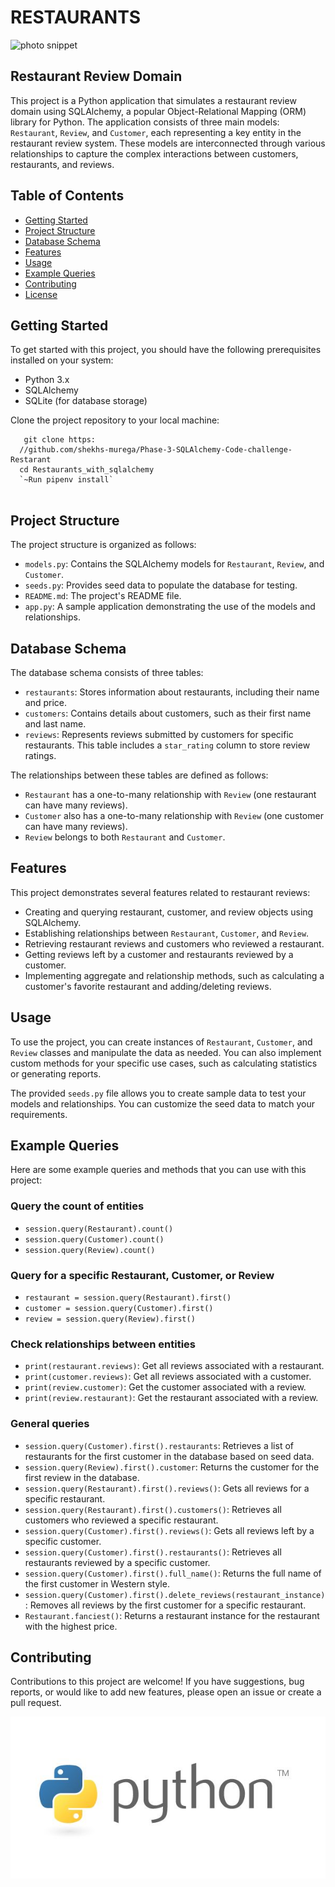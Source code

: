 # RESTAURANTS

![photo snippet](https://media.giphy.com/media/v1.Y2lkPTc5MGI3NjExdmx3NDYwdWZubHYxMHRpbGdxc3U3YnhmcmtsZXl2cnM5bmVyeXY4MiZlcD12MV9pbnRlcm5hbF9naWZfYnlfaWQmY3Q9Zw/UigO8Uqo96gCdmhG4z/giphy.gif)

## Restaurant Review Domain
This project is a Python application that simulates a restaurant review domain using SQLAlchemy, a popular Object-Relational Mapping (ORM) library for Python. The application consists of three main models: `Restaurant`, `Review`, and `Customer`, each representing a key entity in the restaurant review system. These models are interconnected through various relationships to capture the complex interactions between customers, restaurants, and reviews.

## Table of Contents
- [Getting Started](#getting-started)
- [Project Structure](#project-structure)
- [Database Schema](#database-schema)
- [Features](#features)
- [Usage](#usage)
- [Example Queries](#example-queries)
- [Contributing](#contributing)
- [License](#license)

## Getting Started

To get started with this project, you should have the following prerequisites installed on your system:

- Python 3.x
- SQLAlchemy
- SQLite (for database storage)

Clone the project repository to your local machine:
```
   git clone https:
  //github.com/shekhs-murega/Phase-3-SQLAlchemy-Code-challenge-Restarant
  cd Restaurants_with_sqlalchemy
  `~Run pipenv install`
  
```

## Project Structure

The project structure is organized as follows:

- `models.py`: Contains the SQLAlchemy models for `Restaurant`, `Review`, and `Customer`.
- `seeds.py`: Provides seed data to populate the database for testing.
- `README.md`: The project's README file.
- `app.py`: A sample application demonstrating the use of the models and relationships.

## Database Schema

The database schema consists of three tables:

- `restaurants`: Stores information about restaurants, including their name and price.
- `customers`: Contains details about customers, such as their first name and last name.
- `reviews`: Represents reviews submitted by customers for specific restaurants. This table includes a `star_rating` column to store review ratings.

The relationships between these tables are defined as follows:

- `Restaurant` has a one-to-many relationship with `Review` (one restaurant can have many reviews).
- `Customer` also has a one-to-many relationship with `Review` (one customer can have many reviews).
- `Review` belongs to both `Restaurant` and `Customer`.

## Features

This project demonstrates several features related to restaurant reviews:

- Creating and querying restaurant, customer, and review objects using SQLAlchemy.
- Establishing relationships between `Restaurant`, `Customer`, and `Review`.
- Retrieving restaurant reviews and customers who reviewed a restaurant.
- Getting reviews left by a customer and restaurants reviewed by a customer.
- Implementing aggregate and relationship methods, such as calculating a customer's favorite restaurant and adding/deleting reviews.

## Usage

To use the project, you can create instances of `Restaurant`, `Customer`, and `Review` classes and manipulate the data as needed. You can also implement custom methods for your specific use cases, such as calculating statistics or generating reports.

The provided `seeds.py` file allows you to create sample data to test your models and relationships. You can customize the seed data to match your requirements.

## Example Queries

Here are some example queries and methods that you can use with this project:
### Query the count of entities
- `session.query(Restaurant).count()`
- `session.query(Customer).count()`
- `session.query(Review).count()`

### Query for a specific Restaurant, Customer, or Review
- `restaurant = session.query(Restaurant).first()`
- `customer = session.query(Customer).first()`
- `review = session.query(Review).first()`

### Check relationships between entities
- `print(restaurant.reviews)`: Get all reviews associated with a restaurant.
- `print(customer.reviews)`: Get all reviews associated with a customer.
- `print(review.customer)`: Get the customer associated with a review.
- `print(review.restaurant)`: Get the restaurant associated with a review.

### General queries 
- `session.query(Customer).first().restaurants`: Retrieves a list of restaurants for the first customer in the database based on seed data.
- `session.query(Review).first().customer`: Returns the customer for the first review in the database.
- `session.query(Restaurant).first().reviews()`: Gets all reviews for a specific restaurant.
- `session.query(Restaurant).first().customers()`: Retrieves all customers who reviewed a specific restaurant.
- `session.query(Customer).first().reviews()`: Gets all reviews left by a specific customer.
- `session.query(Customer).first().restaurants()`: Retrieves all restaurants reviewed by a specific customer.
- `session.query(Customer).first().full_name()`: Returns the full name of the first customer in Western style.
- `session.query(Customer).first().delete_reviews(restaurant_instance)`: Removes all reviews by the first customer for a specific restaurant.
- `Restaurant.fanciest()`: Returns a restaurant instance for the restaurant with the highest price.

## Contributing

Contributions to this project are welcome! If you have suggestions, bug reports, or would like to add new features, please open an issue or create a pull request.

![Python logo](https://github.com/shekhs-murega/Assets/blob/main/python.jpeg)


